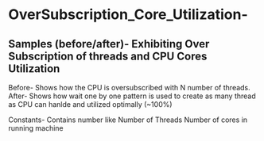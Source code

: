 # OverSubscription_Core_Utilization-

## Samples (before/after)- Exhibiting Over Subscription  of threads and CPU Cores Utilization 

Before-  Shows how the CPU is oversubscribed with N number of threads.
After- Shows how wait one by one pattern is used to create as many thread as CPU can hanlde and utilized optimally (~100%)

Constants- Contains number like
            Number of Threads
            Number of cores in running machine
            
            


